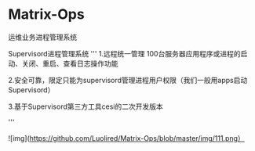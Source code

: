 # Matrix-Ops
运维业务进程管理系统

Supervisord进程管理系统
'''
1.远程统一管理 100台服务器应用程序或进程的启动、关闭、重启、查看日志操作功能

2.安全可靠，限定只能为supervisord管理进程用户权限（我们一般用apps启动 Supervisord）

3.基于Supervisord第三方工具cesi的二次开发版本

'''

![img](https://github.com/Luolired/Matrix-Ops/blob/master/img/111.png）
